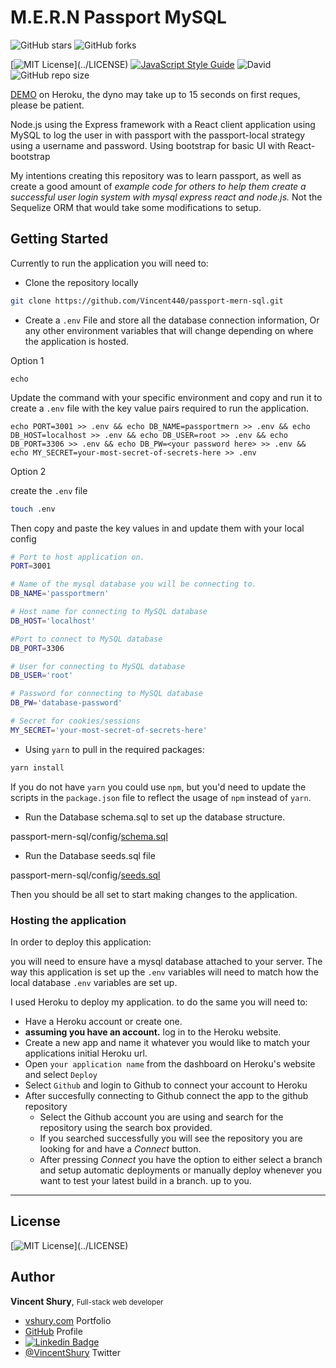 # M.E.R.N Passport MySQL

![GitHub stars](https://img.shields.io/github/stars/Vincent440/passport-mern-sql?style=social)
![GitHub forks](https://img.shields.io/github/forks/Vincent440/passport-mern-sql?style=social)

[![MIT License](https://img.shields.io/apm/l/atomic-design-ui.svg?)](../LICENSE)
[![JavaScript Style Guide](https://img.shields.io/badge/code_style-standard-brightgreen.svg)](https://standardjs.com)
![David](https://img.shields.io/david/Vincent440/passport-mern-sql)
![GitHub repo size](https://img.shields.io/github/repo-size/Vincent440/passport-mern-sql)

[DEMO](https://passport-mern.Herokuapp.com/) on Heroku, the dyno may take up to 15 seconds on first reques, please be patient.

Node.js using the Express framework with a React client application using MySQL to log the user in with passport with the passport-local strategy using a username and password. Using bootstrap for basic UI with React-bootstrap

My intentions creating this repository was to learn passport, as well as create a good amount of _example code for others to help them create a successful user login system with mysql express react and node.js._
Not the Sequelize ORM that would take some modifications to setup.

## Getting Started

Currently to run the application you will need to:

- Clone the repository locally

```bash
git clone https://github.com/Vincent440/passport-mern-sql.git
```

- Create a `.env` File and store all the database connection information,
  Or any other environment variables that will change depending on where the application is hosted.

Option 1

`echo`

Update the command with your specific environment and copy and run it to create a `.env` file with the key value pairs required to run the application.

```
echo PORT=3001 >> .env && echo DB_NAME=passportmern >> .env && echo DB_HOST=localhost >> .env && echo DB_USER=root >> .env && echo DB_PORT=3306 >> .env && echo DB_PW=<your password here> >> .env && echo MY_SECRET=your-most-secret-of-secrets-here >> .env
```

Option 2

create the `.env` file

```bash
touch .env
```

Then copy and paste the key values in and update them with your local config

```bash
# Port to host application on.
PORT=3001

# Name of the mysql database you will be connecting to.
DB_NAME='passportmern'

# Host name for connecting to MySQL database
DB_HOST='localhost'

#Port to connect to MySQL database
DB_PORT=3306

# User for connecting to MySQL database
DB_USER='root'

# Password for connecting to MySQL database
DB_PW='database-password'

# Secret for cookies/sessions
MY_SECRET='your-most-secret-of-secrets-here'

```

- Using `yarn` to pull in the required packages:

```bash
yarn install
```

If you do not have `yarn` you could use `npm`, but you'd need to update the scripts in the `package.json` file to reflect the usage of `npm` instead of `yarn`.

- Run the Database schema.sql to set up the database structure.

passport-mern-sql/config/[schema.sql](../config/schema.sql)

- Run the Database seeds.sql file

passport-mern-sql/config/[seeds.sql](../config/seeds.sql)

Then you should be all set to start making changes to the application.

### Hosting the application

In order to deploy this application:

you will need to ensure have a mysql database attached to your server. The way this application is set up the `.env` variables will need to match how the local database `.env` variables are set up.

I used Heroku to deploy my application.
to do the same you will need to:

- Have a Heroku account or create one.
- **assuming you have an account.** log in to the Heroku website.
- Create a new app and name it whatever you would like to match your applications initial Heroku url.
- Open `your application name` from the dashboard on Heroku's website and select `Deploy`
- Select `Github` and login to Github to connect your account to Heroku
- After succesfully connecting to Github connect the app to the github repository
  - Select the Github account you are using and search for the repository using the search box provided.
  - If you searched successfully you will see the repository you are looking for and have a _Connect_ button.
  - After pressing _Connect_ you have the option to either select a branch and setup automatic deployments or manually deploy whenever you want to test your latest build in a branch. up to you.

---

## License

[![MIT License](https://img.shields.io/apm/l/atomic-design-ui.svg?)](../LICENSE)

## Author

**Vincent Shury**, <small>Full-stack web developer</small>

- [vshury.com](https://vshury.com/) Portfolio
- [GitHub](https://github.com/Vincent440) Profile
- [![Linkedin Badge](https://img.shields.io/badge/-Vincent_Shury-blue?style=flat-square&logo=Linkedin&logoColor=white&link=https://www.linkedin.com/in/vincent-shury/)](https://www.linkedin.com/in/VincentShury/)
- [@VincentShury](https://twitter.com/VincentShury) Twitter